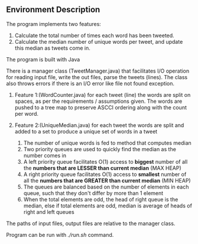 ## Environment Description

The program implements two features:

1. Calculate the total number of times each word has been tweeted. 
2. Calculate the median number of unique words per tweet, and update this median as tweets come in.



The program is built with Java

There is a manager class (TweetManager.java)  that facilitates I/O operation for reading input file, write the out files, parse the tweets (lines).
The class also throws errors if there is an I/O error like file not found exception.

1. Feature 1:(WordCounter.java)  for each tweet (line) the words are split on spaces, as per the requirements / assumptions given. The words are pushed to a tree map to preserve ASCCI ordering along with the count per word. 

2. Feature 2:(UniqueMedian.java)  for each tweet the words are split and added to a set to produce a unique set of words in a tweet 
    1. The number of unique words is fed to method that computes median
    2. Two priority queues are used to quickly find the median as the number comes in 
    3. A left priority queue facilitates O(1) access to **biggest** number of all the **numbers that are LESSER than current          median** (MAX HEAP)
    4. A right priority queue facilitates O(1) access to **smallest** number of all the **numbers that are GREATER than current       median** (MIN HEAP)
    5. The queues are balanced based on the number of elements in each queue, such that they don't differ by more than 1 element
    6. When the total elements are odd, the head of right queue is the median, else if total elements are odd, median is average        of heads of right and left queues

The paths of input files, output files are relative to the manager class.

Program can be run with *./run.sh* command.
                
